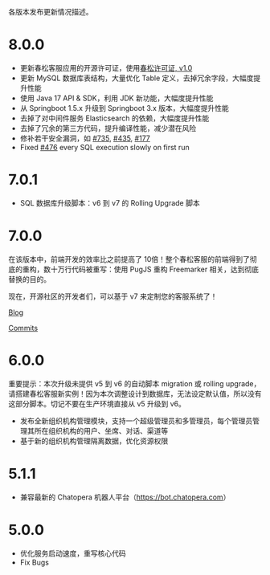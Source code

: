 各版本发布更新情况描述。

# 8.0.0

- 更新春松客服应用的开源许可证，使用[春松许可证, v1.0](https://www.cskefu.com/2023/06/25/chunsong-public-license-1-0)
- 更新 MySQL 数据库表结构，大量优化 Table 定义，去掉冗余字段，大幅度提升性能
- 使用 Java 17 API & SDK，利用 JDK 新功能，大幅度提升性能
- 从 Springboot 1.5.x 升级到 Springboot 3.x 版本，大幅度提升性能
- 去掉了对中间件服务 Elasticsearch 的依赖，大幅度提升性能
- 去掉了冗余的第三方代码，提升编译性能，减少潜在风险
- 修补若干安全漏洞，如 [#735](https://github.com/cskefu/cskefu/issues/735), [#435](https://github.com/cskefu/cskefu/issues/435), [#177](https://github.com/cskefu/cskefu/issues/177)
- Fixed [#476](https://github.com/cskefu/cskefu/issues/476) every SQL execution slowly on first run

# 7.0.1

- SQL 数据库升级脚本：v6 到 v7 的 Rolling Upgrade 脚本

# 7.0.0

在该版本中，前端开发的效率比之前提高了 10倍！整个春松客服的前端得到了彻底的重构，数十万行代码被重写：使用 PugJS 重构 Freemarker 相关，达到彻底替换的目的。

现在，开源社区的开发者们，可以基于 v7 来定制您的客服系统了！

[Blog](https://chatopera.blog.csdn.net/article/details/113786505)

[Commits](https://github.com/cskefu/cskefu/issues/406)

# 6.0.0

重要提示：本次升级未提供 v5 到 v6 的自动脚本 migration 或 rolling upgrade，请搭建春松客服新实例！因为本次调整设计到数据库，无法设定默认值，所以没有这部分脚本。切记不要在生产环境直接从 v5 升级到 v6。

- 发布全新组织机构管理模块，支持一个超级管理员和多管理员，每个管理员管理其所在组织机构的用户、坐席、对话、渠道等
- 基于新的组织机构管理隔离数据，优化资源权限

# 5.1.1

- 兼容最新的 Chatopera 机器人平台（<https://bot.chatopera.com>）

# 5.0.0

- 优化服务启动速度，重写核心代码
- Fix Bugs
